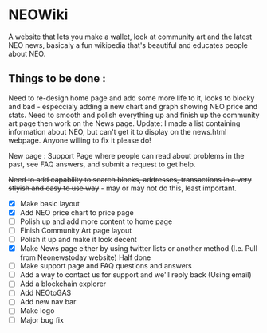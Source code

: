 
# NEOWiki
A website that lets you make a wallet, look at community art and the latest NEO news, basicaly a fun wikipedia that's beautiful and educates people about NEO.

## Things to be done :

 Need to re-design home page and add some more life to it, looks to blocky and bad - especcialy adding a new chart and graph showing NEO price and stats. Need to smooth and polish everything up and finish up the community art page then work on the News page. 
Update: I made a list containing information about NEO, but can't get it to display on the news.html webpage. Anyone willing to fix it please do!

New page : Support Page where people can read about problems in the past, see FAQ answers, and submit a request to get help.


~~Need to add capability to search blocks, addresses, transactions in a very stlyish and easy to use way~~ - may or may not do this, least important.


- [x] Make basic layout
- [x] Add NEO price chart to price page
- [ ] Polish up and add more content to home page
- [ ] Finish Community Art page layout
- [ ] Polish it up and make it look decent
- [x] Make News page either by using twitter lists or another method (I.e. Pull from Neonewstoday website)
Half done
- [ ] Make support page and FAQ questions and answers
- [ ] Add a way to contact us for support and we'll reply back (Using email)
- [ ] Add a blockchain explorer
- [ ] Add NEOtoGAS
- [ ] Add new nav bar
- [ ] Make logo 
- [ ] Major bug fix
